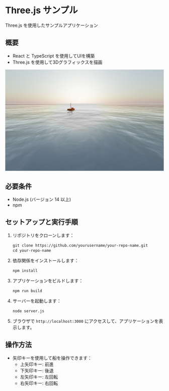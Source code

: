 # Three.js サンプル

Three.js を使用したサンプルアプリケーション

## 概要

- React と TypeScript を使用してUIを構築
- Three.js を使用して3Dグラフィックスを描画

![サンプル画像](images/sample.jpg)

## 必要条件

- Node.js (バージョン 14 以上)
- npm 

## セットアップと実行手順

1. リポジトリをクローンします：
   ```
   git clone https://github.com/yourusername/your-repo-name.git
   cd your-repo-name
   ```

2. 依存関係をインストールします：
   ```
   npm install
   ```

3. アプリケーションをビルドします：
   ```
   npm run build
   ```

4. サーバーを起動します：
   ```
   node server.js
   ```

5. ブラウザで `http://localhost:3000` にアクセスして、アプリケーションを表示します。

## 操作方法

- 矢印キーを使用して船を操作できます：
  - 上矢印キー: 前進
  - 下矢印キー: 後退
  - 左矢印キー: 左回転
  - 右矢印キー: 右回転
